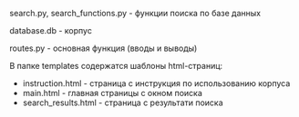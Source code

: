 search.py, search_functions.py - функции поиска по базе данных

database.db - корпус

routes.py - основная функция (вводы и выводы)

В папке templates содержатся шаблоны html-страниц: 
* instruction.html - страница с инструкция по использованию корпуса
* main.html - главная страницы с окном поиска
* search_results.html - страница с результати поиска
